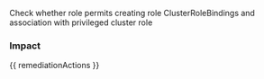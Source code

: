 
Check whether role permits creating role ClusterRoleBindings and association with privileged cluster role

### Impact
<!-- Add Impact here -->

<!-- DO NOT CHANGE -->
{{ remediationActions }}


